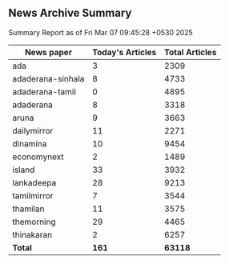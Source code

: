 <!-- @format -->
## News Archive Summary

Summary Report as of Fri Mar 07 09:45:28 +0530 2025

| News paper         | Today's Articles | Total Articles |
|--------------------|------------------|----------------|
| ada               | 3          | 2309        |
| adaderana-sinhala               | 8          | 4733        |
| adaderana-tamil               | 0          | 4895        |
| adaderana               | 8          | 3318        |
| aruna               | 9          | 3663        |
| dailymirror               | 11          | 2271        |
| dinamina               | 10          | 9454        |
| economynext               | 2          | 1489        |
| island               | 33          | 3932        |
| lankadeepa               | 28          | 9213        |
| tamilmirror               | 7          | 3544        |
| thamilan               | 11          | 3575        |
| themorning               | 29          | 4465        |
| thinakaran               | 2          | 6257        |
| **Total**          | **161**      | **63118** |

